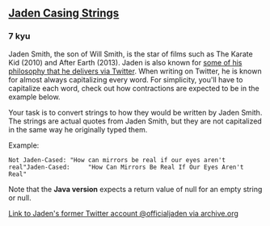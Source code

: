 <h2><a href=https://www.codewars.com/kata/5390bac347d09b7da40006f6/train/java/6830be3f1835f796294f02a6 target="_blank">Jaden Casing Strings</a></h2><h3>7 kyu</h3><p>Jaden Smith, the son of Will Smith, is the star of films such as The Karate Kid (2010) and After Earth (2013). Jaden is also known for <a href="https://twitter.com/jaden" data-turbolinks="false" target="_blank">some of his philosophy that he delivers via Twitter</a>. When writing on Twitter, he is known for almost always capitalizing every word. For simplicity, you'll have to capitalize each word, check out how contractions are expected to be in the example below.</p><p>Your task is to convert strings to how they would be written by Jaden Smith. The strings are actual quotes from Jaden Smith, but they are not capitalized in the same way he originally typed them.</p><p>Example:</p><pre><code>Not Jaden-Cased: "How can mirrors be real if our eyes aren't real"Jaden-Cased:     "How Can Mirrors Be Real If Our Eyes Aren't Real"</code></pre><p>Note that the <strong>Java version</strong> expects a return value of null for an empty string or null.</p><p><a href="https://web.archive.org/web/20190624190255/https://twitter.com/officialjaden" data-turbolinks="false" target="_blank">Link to Jaden's former Twitter account @officialjaden via archive.org</a></p>
